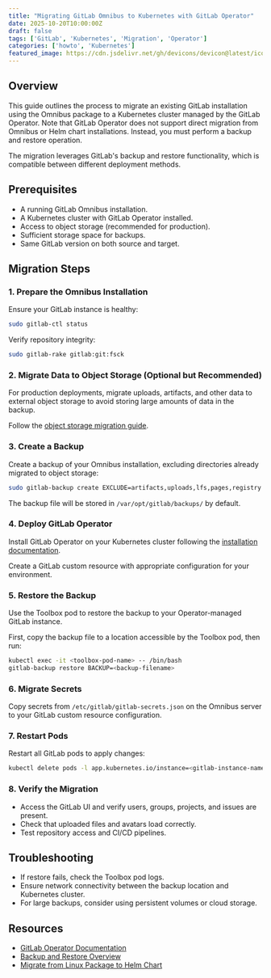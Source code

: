 ```yaml
---
title: "Migrating GitLab Omnibus to Kubernetes with GitLab Operator"
date: 2025-10-20T10:00:00Z
draft: false
tags: ['GitLab', 'Kubernetes', 'Migration', 'Operator']
categories: ['howto', 'Kubernetes']
featured_image: https://cdn.jsdelivr.net/gh/devicons/devicon@latest/icons/gitlab/gitlab-original.svg
---
```


## Overview

This guide outlines the process to migrate an existing GitLab installation using the Omnibus package to a Kubernetes cluster managed by the GitLab Operator. Note that GitLab Operator does not support direct migration from Omnibus or Helm chart installations. Instead, you must perform a backup and restore operation.

The migration leverages GitLab's backup and restore functionality, which is compatible between different deployment methods.

## Prerequisites

- A running GitLab Omnibus installation.
- A Kubernetes cluster with GitLab Operator installed.
- Access to object storage (recommended for production).
- Sufficient storage space for backups.
- Same GitLab version on both source and target.

## Migration Steps

### 1. Prepare the Omnibus Installation

Ensure your GitLab instance is healthy:

```bash
sudo gitlab-ctl status
```

Verify repository integrity:

```bash
sudo gitlab-rake gitlab:git:fsck
```

### 2. Migrate Data to Object Storage (Optional but Recommended)

For production deployments, migrate uploads, artifacts, and other data to external object storage to avoid storing large amounts of data in the backup.

Follow the [object storage migration guide](https://docs.gitlab.com/administration/object_storage/#migrate-to-object-storage).

### 3. Create a Backup

Create a backup of your Omnibus installation, excluding directories already migrated to object storage:

```bash
sudo gitlab-backup create EXCLUDE=artifacts,uploads,lfs,pages,registry
```

The backup file will be stored in `/var/opt/gitlab/backups/` by default.

### 4. Deploy GitLab Operator

Install GitLab Operator on your Kubernetes cluster following the [installation documentation](https://docs.gitlab.com/operator/installation/).

Create a GitLab custom resource with appropriate configuration for your environment.

### 5. Restore the Backup

Use the Toolbox pod to restore the backup to your Operator-managed GitLab instance.

First, copy the backup file to a location accessible by the Toolbox pod, then run:

```bash
kubectl exec -it <toolbox-pod-name> -- /bin/bash
gitlab-backup restore BACKUP=<backup-filename>
```

### 6. Migrate Secrets

Copy secrets from `/etc/gitlab/gitlab-secrets.json` on the Omnibus server to your GitLab custom resource configuration.

### 7. Restart Pods

Restart all GitLab pods to apply changes:

```bash
kubectl delete pods -l app.kubernetes.io/instance=<gitlab-instance-name>
```

### 8. Verify the Migration

- Access the GitLab UI and verify users, groups, projects, and issues are present.
- Check that uploaded files and avatars load correctly.
- Test repository access and CI/CD pipelines.

## Troubleshooting

- If restore fails, check the Toolbox pod logs.
- Ensure network connectivity between the backup location and Kubernetes cluster.
- For large backups, consider using persistent volumes or cloud storage.

## Resources

- [GitLab Operator Documentation](https://docs.gitlab.com/operator/)
- [Backup and Restore Overview](https://docs.gitlab.com/administration/backup_restore/)
- [Migrate from Linux Package to Helm Chart](https://docs.gitlab.com/charts/installation/migration/package_to_helm/)